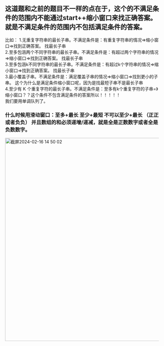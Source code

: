 ## 这道题和之前的题目不一样的点在于，这个的不满足条件的范围内不能通过start++缩小窗口来找正确答案。就是不满足条件的范围内不包括满足条件的答案。    
比如：
1.无重复字符串的最长子串。不满足条件是：有重复字符串的情况=>缩小窗口=>找到正确答案。    找最长子串      
2.至多包涵两个不同字符串的最长子串。不满足条件是：有超过两个字符串的情况=>缩小窗口=>找到正确答案。    找最长子串    
3.至多包涵k不同字符串的最长子串。不满足条件是：有超过k个字符串的情况=>缩小窗口=>找到正确答案。   找最长子串    
3.最小覆盖子串。不满足条件是：满足覆盖子串的情况=>缩小窗口=>找到更小的子串。  这个为什么是满足条件缩小窗口呢，因为是找最短子串不是最长子串      
4.至少有 K 个重复字符的最长子串。不满足条件是：至多有k个重复字符的子串=》缩小窗口？？这个条件不包含满足条件的答案所以！！！！！     
我们要用单调队列了。      

### 什么时候用滑动窗口：至多+最长 至少+最短 不可以至少+最长  （正正或者负负）  并且数组的和必须递增/递减，就是全是正数数字或者全是负数数字。   

<img width="664" alt="截屏2024-02-16 14 50 02" src="https://github.com/xkong-study/gucheng_algorithm/assets/100473178/f0d2cd2f-a32e-4a34-a456-351c74a7da91">
